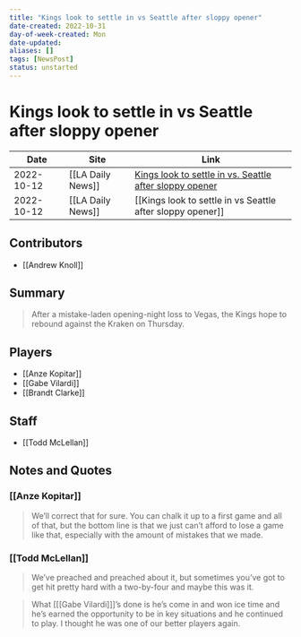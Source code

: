 ```yaml
---
title: "Kings look to settle in vs Seattle after sloppy opener"
date-created: 2022-10-31
day-of-week-created: Mon
date-updated: 
aliases: []
tags: [NewsPost]
status: unstarted
---
```


# Kings look to settle in vs Seattle after sloppy opener

| Date       | Site              | Link                                                                                                                                                    |
| ---------- | ----------------- | ------------------------------------------------------------------------------------------------------------------------------------------------------- |
| 2022-10-12 | [[LA Daily News]] | [Kings look to settle in vs. Seattle after sloppy opener](https://www.dailynews.com/2022/10/12/kings-look-to-settle-in-vs-seattle-after-sloppy-opener/) |
| 2022-10-12 | [[LA Daily News]] | [[Kings look to settle in vs Seattle after sloppy opener]]                                                                                             |

## Contributors
- [[Andrew Knoll]]


## Summary
> After a mistake-laden opening-night loss to Vegas, the Kings hope to rebound against the Kraken on Thursday.


## Players
- [[Anze Kopitar]]
- [[Gabe Vilardi]]
- [[Brandt Clarke]]


## Staff
- [[Todd McLellan]]


## Notes and Quotes
### [[Anze Kopitar]]
> We’ll correct that for sure. You can chalk it up to a first game and all of that, but the bottom line is that we just can’t afford to lose a game like that, especially with the amount of mistakes that we made.

### [[Todd McLellan]]
> We’ve preached and preached about it, but sometimes you’ve got to get hit pretty hard with a two-by-four and maybe this was it.

> What \[[[Gabe Vilardi]]]’s done is he’s come in and won ice time and he’s earned the opportunity to be in key situations and he continued to play. I thought he was one of our better players again.

